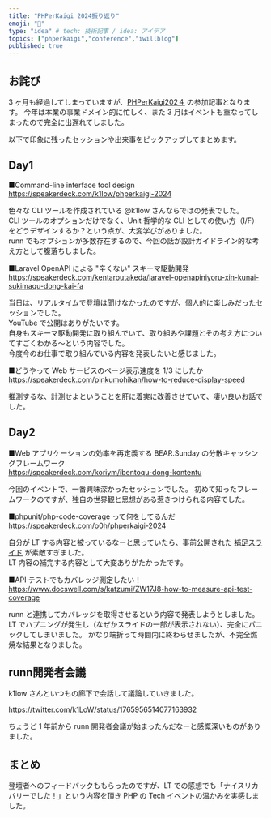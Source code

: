 ```yaml
---
title: "PHPerKaigi 2024振り返り"
emoji: "🐘"
type: "idea" # tech: 技術記事 / idea: アイデア
topics: ["phperkaigi","conference","iwillblog"]
published: true
---
```


## お詫び

3 ヶ月も経過してしまっていますが、[PHPerKaigi202４](https://phperkaigi.jp/2024/) の参加記事となります。
今年は本業の事業ドメイン的に忙しく、また 3 月はイベントも重なってしまったので完全に出遅れてしました。

以下で印象に残ったセッションや出来事をピックアップしてまとめます。

## Day1

■Command-line interface tool design
https://speakerdeck.com/k1low/phperkaigi-2024

色々な CLI ツールを作成されている @k1low さんならではの発表でした。  
CLI ツールのオプションだけでなく、Unit 哲学的な CLI としての使い方（I/F）をどうデザインするか？という点が、大変学びがありました。  
runn でもオプションが多数存在するので、今回の話が設計ガイドライン的な考え方として腹落ちしました。

■Laravel OpenAPI による "辛くない" スキーマ駆動開発
https://speakerdeck.com/kentaroutakeda/laravel-openapiniyoru-xin-kunai-sukimaqu-dong-kai-fa

当日は、リアルタイムで登壇は聞けなかったのですが、個人的に楽しみだったセッションでした。  
YouTube で公開はありがたいです。  
自身もスキーマ駆動開発に取り組んでいて、取り組みや課題とその考え方についてすごくわかる～という内容でした。  
今度今のお仕事で取り組んでいる内容を発表したいと感じました。

■どうやって Web サービスのページ表示速度を 1/3 にしたか
https://speakerdeck.com/pinkumohikan/how-to-reduce-display-speed

推測するな、計測せよということを肝に着実に改善させていて、凄い良いお話でした。

## Day2

■Web アプリケーションの効率を再定義する BEAR.Sunday の分散キャッシングフレームワーク  
https://speakerdeck.com/koriym/ibentoqu-dong-kontentu

今回のイベントで、一番興味深かったセッションでした。
初めて知ったフレームワークのですが、独自の世界観と思想がある惹きつけられる内容でした。

■phpunit/php-code-coverage って何をしてるんだ  
https://speakerdeck.com/o0h/phperkaigi-2024

自分が LT する内容と被っているなーと思っていたら、事前公開された [補足スライド](https://speakerdeck.com/o0h/phperkaigi-2024-omake) が素敵すぎました。  
LT 内容の補完する内容として大変ありがたかったです。

■API テストでもカバレッジ測定したい！   
https://www.docswell.com/s/katzumi/ZW17J8-how-to-measure-api-test-coverage

runn と連携してカバレッジを取得させるという内容で発表しようとしました。  
LT でハプニングが発生し（なぜかスライドの一部が表示されない）、完全にパニックしてしまいました。 
かなり端折って時間内に終わらせましたが、不完全燃焼な結果となりました。 

## runn開発者会議

k1low さんといつもの廊下で会話して議論していきました。

https://twitter.com/k1LoW/status/1765956514077163932

ちょうど 1 年前から runn 開発者会議が始まったんだなーと感慨深いものがありました。

## まとめ

登壇者へのフィードバックももらったのですが、LT での感想でも「ナイスリカバリーでした！」という内容を頂き PHP の Tech イベントの温かみを実感しました。